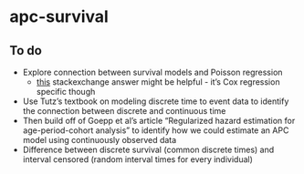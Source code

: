 
<!-- README.md is generated from README.Rmd. Please edit that file -->

# apc-survival

<!-- badges: start -->
<!-- badges: end -->

## To do

- Explore connection between survival models and Poisson regression
  - [this](https://stats.stackexchange.com/questions/8117/does-cox-regression-have-an-underlying-poisson-distribution/8118#8118)
    stackexchange answer might be helpful - it’s Cox regression specific
    though
- Use Tutz’s textbook on modeling discrete time to event data to
  identify the connection between discrete and continuous time
- Then build off of Goepp et al’s article “Regularized hazard estimation
  for age-period-cohort analysis” to identify how we could estimate an
  APC model using continuously observed data
- Difference between discrete survival (common discrete times) and
  interval censored (random interval times for every individual)
